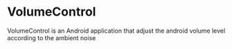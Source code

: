 # VolumeControl
VolumeControl is an Android application that adjust the android volume level according to the ambient noise
